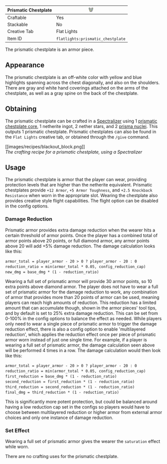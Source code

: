 | Prismatic Chestplate | ![](https://github.com/Syi-I/FlatLights/blob/gear_beta/src/main/resources/assets/flatlights/textures/item/prismatic_chestplate.png) |
|----------------------|-------------------------------------------------------------------------------------------------------------------------------------|
| Craftable            | Yes                                                                                                                                 |
| Stackable            | No                                                                                                                                  |
| Creative Tab         | Flat Lights                                                                                                                         |
| Item ID              | `flatlights:prismatic_chestplate`                                                                                                   |

The prismatic chestplate is an armor piece.

## Appearance
The prismatic chestplate is an off-white color with yellow and blue highlights spanning across the chest diagonally, and also on the shoulders. There are gray and white hand coverings attached on the arms of the chestplate, as well as a gray spine on the back of the chestplate.

## Obtaining
The prismatic chestplate can be crafted in a [Spectralizer](Spectralizer) using 1 [prismatic chestplate core](Prismatic-Chestplate-Core), 1 netherite ingot, 2 nether stars, and 2 [prisma nuclei](Prisma-Nucleus). This outputs 1 prismatic chestplate. Prismatic chestplates can also be found in the `Flat Lights` creative tab, or obtained through the `/give` command.

[[images/recipes/blackout_block.png]]  
*The crafting recipe for a prismatic chestplate, using a Spectralizer*

## Usage
The prismatic chestplate is armor that the player can wear, providing protection levels that are higher than the netherite equivalent. Prismatic chestplates provide `+12 Armor`, `+5 Armor Toughness`, and `+2.5 Knockback Resistance` when worn in the appropriate slot. Wearing the chestplate also provides creative style flight capabilities. The flight option can be disabled in the config options.

### Damage Reduction
Prismatic armor provides extra damage reduction when the wearer hits a certain threshold of armor points. Once the player has a combined total of armor points above 20 points, or full diamond armor, any armor points above 20 will add +5% damage reduction. The damage calculation looks like this: 

`armor_total = player_armor - 20 > 0 ? player_armor - 20 : 0`   
`reduction_ratio = min(armor_total * 0.05, config_reduction_cap)`   
`new_dmg = base_dmg * (1 - reduction_ratio)`

Wearing a full set of prismatic armor will provide 30 armor points, so 10 extra points above diamond armor. The player does not have to wear a full set of prismatic armor for the damage reduction to work, any combination of armor that provides more than 20 points of armor can be used, meaning players can reach high amounts of reduction. This reduction has a limited amount that can accumulate though, shown in the armor pieces' tool tips, and by default is set to 25% extra damage reduction. This can be set from 0-100% in the config options to balance the effect as needed. While players only need to wear a single piece of prismatic armor to trigger the damage reduction effect, there is also a config option to enable 'multilayered reduction', which applies the reduction effect once per piece of prismatic armor worn instead of just one single time. For example, if a player is wearing a full set of prismatic armor, the damage calculation seen above will be performed 4 times in a row. The damage calculation would then look like this:

`armor_total = player_armor - 20 > 0 ? player_armor - 20 : 0`   
`reduction_ratio = min(armor_total * 0.05, config_reduction_cap)`   
`first_reduction = base_dmg * (1 - reduction_ratio)`    
`second_reduction = first_reduction * (1 - reduction_ratio)`     
`third_reduction = second_reduction * (1 - reduction_ratio)`     
`final_dmg = third_reduction * (1 - reduction_ratio)`

This is significantly more potent protection, but could be balanced around having a low reduction cap set in the configs so players would have to choose between multilayered reduction or higher armor from external armor choices and only one instance of damage reduction.

### Set Effect
Wearing a full set of prismatic armor gives the wearer the `saturation` effect while worn.

There are no crafting uses for the prismatic chestplate.
